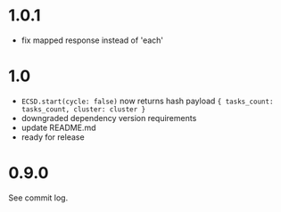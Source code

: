 # 1.0.1

- fix mapped response instead of 'each'

# 1.0

- `ECSD.start(cycle: false)` now returns hash payload `{ tasks_count: tasks_count, cluster: cluster }`
- downgraded dependency version requirements
- update README.md
- ready for release

# 0.9.0

See commit log.